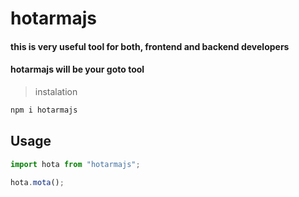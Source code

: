 # hotarmajs

#### this is very useful tool for both, frontend and backend developers

#### hotarmajs will be your goto tool

> instalation

```js
npm i hotarmajs
```

## Usage

```js
import hota from "hotarmajs";

hota.mota();
```
